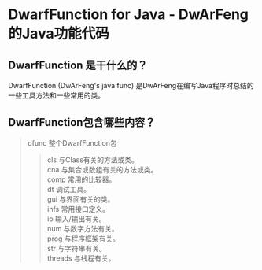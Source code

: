 ﻿# DwarfFunction for Java - DwArFeng的Java功能代码

## DwarfFunction 是干什么的？

DwarfFunction (DwArFeng's java func) 是DwArFeng在编写Java程序时总结的一些工具方法和一些常用的类。

## DwarfFunction包含哪些内容？

>dfunc 整个DwarfFunction包 <br>
>>cls 与Class有关的方法或类。<br>
>>cna 与集合或数组有关的方法或类。<br>
>>comp 常用的比较器。<br>
>>dt 调试工具。<br>
>>gui 与界面有关的类。<br>
>>infs 常用接口定义。<br>
>>io 输入/输出有关。<br>
>>num 与数字方法有关。<br>
>>prog 与程序框架有关。<br>
>>str 与字符串有关。<br>
>>threads 与线程有关。<br>
